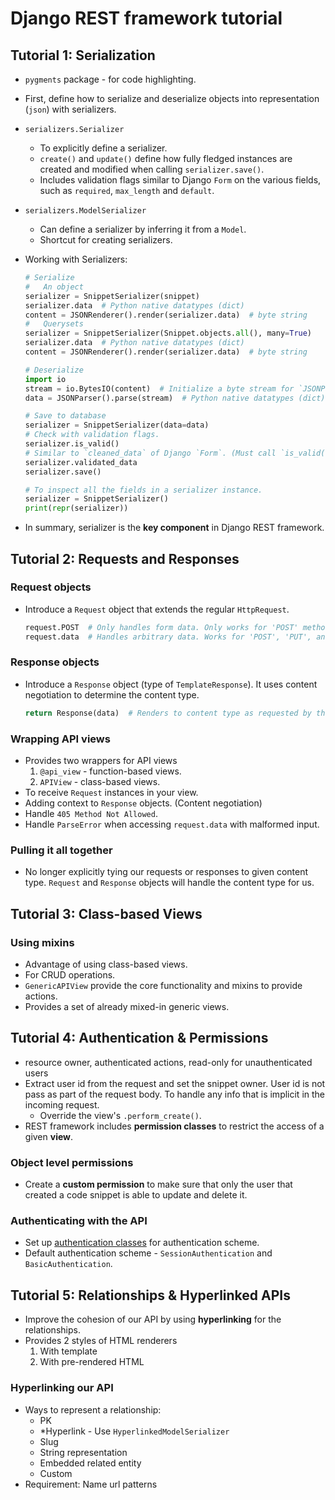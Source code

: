 # Django REST framework tutorial

## Tutorial 1: Serialization

- `pygments` package - for code highlighting.
- First, define how to serialize and deserialize objects into representation (`json`) with serializers.
- `serializers.Serializer`
  - To explicitly define a serializer.
  - `create()` and `update()` define how fully fledged instances are created and modified when calling `serializer.save()`.
  - Includes validation flags similar to Django `Form` on the various fields, such as `required`, `max_length` and `default`.
- `serializers.ModelSerializer`
  - Can define a serializer by inferring it from a `Model`.
  - Shortcut for creating serializers.
- Working with Serializers:

  ```py
  # Serialize
  #   An object
  serializer = SnippetSerializer(snippet)
  serializer.data  # Python native datatypes (dict)
  content = JSONRenderer().render(serializer.data)  # byte string
  #   Querysets
  serializer = SnippetSerializer(Snippet.objects.all(), many=True)
  serializer.data  # Python native datatypes (dict)
  content = JSONRenderer().render(serializer.data)  # byte string

  # Deserialize
  import io
  stream = io.BytesIO(content)  # Initialize a byte stream for `JSONParser`.
  data = JSONParser().parse(stream)  # Python native datatypes (dict)

  # Save to database
  serializer = SnippetSerializer(data=data)
  # Check with validation flags.
  serializer.is_valid()
  # Similar to `cleaned_data` of Django `Form`. (Must call `is_valid()` first)
  serializer.validated_data
  serializer.save()

  # To inspect all the fields in a serializer instance.
  serializer = SnippetSerializer()
  print(repr(serializer))
  ```

- In summary, serializer is the **key component** in Django REST framework.

## Tutorial 2: Requests and Responses

### Request objects

- Introduce a `Request` object that extends the regular `HttpRequest`.

  ```py
  request.POST  # Only handles form data. Only works for 'POST' method.
  request.data  # Handles arbitrary data. Works for 'POST', 'PUT', and 'PATCH' methods.
  ```

### Response objects

- Introduce a `Response` object (type of `TemplateResponse`). It uses content negotiation to determine the content type.

  ```py
  return Response(data)  # Renders to content type as requested by the client.
  ```

### Wrapping API views

- Provides two wrappers for API views
  1. `@api_view` - function-based views.
  2. `APIView` - class-based views.
- To receive `Request` instances in your view.
- Adding context to `Response` objects. (Content negotiation)
- Handle `405 Method Not Allowed`.
- Handle `ParseError` when accessing `request.data` with malformed input.

### Pulling it all together

- No longer explicitly tying our requests or responses to given content type. `Request` and `Response` objects will handle the content type for us.

## Tutorial 3: Class-based Views

### Using mixins

- Advantage of using class-based views.
- For CRUD operations.
- `GenericAPIView` provide the core functionality and mixins to provide actions.
- Provides a set of already mixed-in generic views.

## Tutorial 4: Authentication & Permissions

- resource owner, authenticated actions, read-only for unauthenticated users
- Extract user id from the request and set the snippet owner. User id is not pass as part of the request body. To handle any info that is implicit in the incoming request.
  - Override the view's `.perform_create()`.
- REST framework includes **permission classes** to restrict the access of a given **view**.

### Object level permissions

- Create a **custom permission** to make sure that only the user that created a code snippet is able to update and delete it.

### Authenticating with the API

- Set up [authentication classes](https://www.django-rest-framework.org/api-guide/authentication/) for authentication scheme.
- Default authentication scheme - `SessionAuthentication` and `BasicAuthentication`.

## Tutorial 5: Relationships & Hyperlinked APIs

- Improve the cohesion of our API by using **hyperlinking** for the relationships.
- Provides 2 styles of HTML renderers
  1. With template
  2. With pre-rendered HTML

### Hyperlinking our API

- Ways to represent a relationship:
  - PK
  - \*Hyperlink - Use `HyperlinkedModelSerializer`
  - Slug
  - String representation
  - Embedded related entity
  - Custom
- Requirement: Name url patterns
